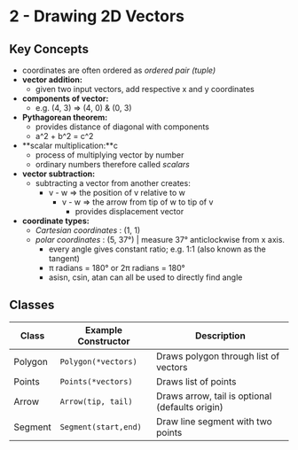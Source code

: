 # 2 - Drawing 2D Vectors
## Key Concepts
- coordinates are often ordered as *ordered pair (tuple)*
- **vector addition:**
    - given two input vectors, add respective x and y coordinates
- **components of vector:**
    - e.g. (4, 3) => (4, 0) & (0, 3)
- **Pythagorean theorem:**
    - provides distance of diagonal with components
    -  a^2 + b^2 = c^2
- **scalar multiplication:**c
    - process of multiplying vector by number
    - ordinary numbers therefore called *scalars*
- **vector subtraction:**
    - subtracting a vector from another creates:
        - v - w => the position of v relative to w
            - v - w => the arrow from tip of w to tip of v
                - provides displacement vector
- **coordinate types:**
    - *Cartesian coordinates*   : (1, 1)
    - *polar coordinates*       : (5, 37°) | measure 37° anticlockwise from x axis.
        - every angle gives constant ratio; e.g. 1:1 (also known as the tangent)
        - π radians = 180° or 2π radians = 180°
        - asisn, csin, atan can all be used to directly find angle

## Classes
| Class     | Example Constructor   | Description                                       |
| --------- | --------------------- | ------------------------------------------------- |
| Polygon   | `Polygon(*vectors)`     | Draws polygon through list of vectors             |
| Points    | `Points(*vectors)`      | Draws list of points                              |
| Arrow     | `Arrow(tip, tail)`      | Draws arrow, tail is optional (defaults origin)   |
| Segment   | `Segment(start,end)`    | Draw line segment with two points                 |

